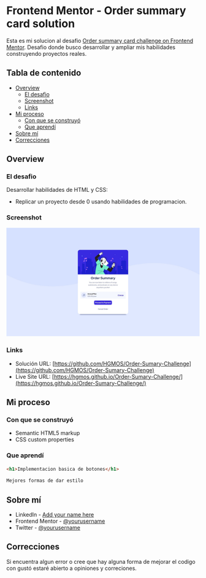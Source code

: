 # Frontend Mentor - Order summary card solution

Esta es mi solucion al desafio [Order summary card challenge on Frontend Mentor](https://www.frontendmentor.io/challenges/order-summary-component-QlPmajDUj). Desafio donde busco desarrollar y ampliar mis habilidades construyendo proyectos reales.

## Tabla de contenido

- [Overview](#overview)
  - [El desafio](#El-desafio)
  - [Screenshot](#screenshot)
  - [Links](#links)
- [Mi proceso](#Mi-proceso)
  - [Con que se construyó](#Con-que-se-construyó)
  - [Que aprendí](#Que-aprendí)
- [Sobre mí](#Sobre-mí)
- [Correcciones](#Correcciones)



## Overview

### El desafio

Desarrollar habilidades de HTML y CSS:

- Replicar un proyecto desde 0 usando habilidades de programacion.

### Screenshot

![](./screenshot.jpg)



### Links

- Solución URL: [https://github.com/HGMOS/Order-Sumary-Challenge](https://github.com/HGMOS/Order-Sumary-Challenge)
- Live Site URL: [https://hgmos.github.io/Order-Sumary-Challenge/](https://hgmos.github.io/Order-Sumary-Challenge/)

## Mi proceso

### Con que se construyó

- Semantic HTML5 markup
- CSS custom properties


### Que aprendí


```html
<h1>Implementacion basica de botones</h1>
```
```css
Mejores formas de dar estilo

```


## Sobre mí

- LinkedIn - [Add your name here](https://www.linkedin.com/in/hjgmos/)
- Frontend Mentor - [@yourusername](https://www.frontendmentor.io/profile/HGMOS)
- Twitter - [@yourusername](https://twitter.com/nacoro95)



## Correcciones 

Si encuentra algun error o cree que hay alguna forma de mejorar el codigo con gustó estaré abierto a opiniones y correciones. 
